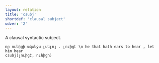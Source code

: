 ```yaml
---
layout: relation
title: 'csubj'
shortdef: 'clausal subject'
udver: '2'
---
```


A clausal syntactic subject.

~~~ sdparse
որ ունիցի ականջս լսելոյ . լուիցէ \n he that hath ears to hear , let him hear
csubj(լուիցէ, ունիցի)
~~~